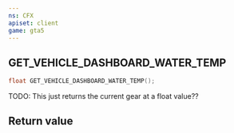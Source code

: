 ```yaml
---
ns: CFX
apiset: client
game: gta5
---
```

## GET_VEHICLE_DASHBOARD_WATER_TEMP

```c
float GET_VEHICLE_DASHBOARD_WATER_TEMP();
```

TODO: This just returns the current gear at a float value??

## Return value


